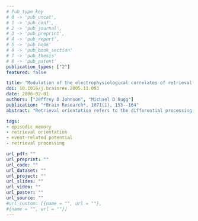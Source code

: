```yaml
---
# Pub_type key
# 0 -> 'pub_uncat',
# 1 -> 'pub_conf',
# 2 -> 'pub_journal',
# 3 -> 'pub_preprint',
# 4 -> 'pub_report',
# 5 -> 'pub_book'
# 6 -> 'pub_book_section'
# 7 -> 'pub_thesis'
# 8 -> 'pub_patent'
publication_types: ["2"]
featured: false

title: "Modulation of the electrophysiological correlates of retrieval cue processing by the specificity of task demands"
doi: 10.1016/j.brainres.2005.11.093
date: 2006-02-01
authors: ["Jeffrey D Johnson", "Michael D Rugg"]
publication: "*Brain Research*, 1071(1), 153--164"
abstract: "Retrieval orientation refers to the differential processing of retrieval cues according to the type of information sought from memory (e.g., words vs. pictures). In the present study, event-related potentials (ERPs) were employed to investigate whether the neural correlates of differential retrieval orientations are sensitive to the specificity of the retrieval demands of the test task. In separate study-test phases, subjects encoded lists of intermixed words and pictures, and then undertook one of two retrieval tests, in both of which the retrieval cues were exclusively words. In the recognition test, subjects performed 'old/new' discriminations on the test items, and old items corresponded to only one class of studied material (words or pictures). In the exclusion test, old items corresponded to both classes of study material, and subjects were required to respond 'old' only to test items corresponding to a designated class of material. Thus, demands for retrieval specificity were greater in the exclusion test than during recognition. ERPs elicited by correctly classified new items in the two types of test were contrasted according to whether words or pictures were the sought-for material. Material-dependent ERP effects were evident in both tests, but the effects onset earlier and offset later in the exclusion test. The findings suggest that differential processing of retrieval cues, and hence the adoption of differential retrieval orientations, varies according to the specificity of the retrieval goal."

tags: 
- episodic memory
- retrieval orientation
- event-related potential
- retrieval processing

url_pdf: ""
url_preprint: ""
url_code: ""
url_dataset: ""
url_project: ""
url_slides: ""
url_video: ""
url_poster: ""
url_source: ""
#url_custom: [{name = "", url = ""},
#{name = "", url = ""}]
---
```


